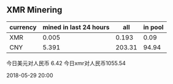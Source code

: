 ## XMR Minering

|currency|mined in last 24 hours|all|in pool|
|---|---|---|---|
|XMR|0.005|0.193|0.09|
|CNY|5.391|203.31|94.94|

今日美元对人民币 6.42	今日xmr对人民币1055.54


2018-05-29 20:00